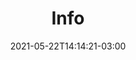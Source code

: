 ---
# Essential settings
title: "Info"
type: "banner"
date: 2021-05-22T14:14:21-03:00
translationKey: "Info"

# Scheduling
draft: false

# Organization
layout:
topics: [""]
tags: []

# Style
style: "imagetext"
size: "xl"
color: ""
textColor: "#fff"
weight: "1"

# Custom Classes
headerClass: "gone"
titleClass: "pt-3 display-1"
summaryClass: ""
footerClass: "gone"

# Thumbnail / Featured
summary: "“” – "
thumb: ""
alt: ""
---